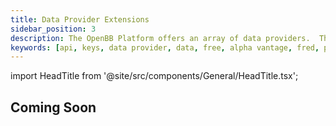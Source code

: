 ```yaml
---
title: Data Provider Extensions
sidebar_position: 3
description: The OpenBB Platform offers an array of data providers.  The extension framework allows for as many, or few, required.  
keywords: [api, keys, data provider, data, free, alpha vantage, fred, polygon, intrinio, alphavantage, bitquery, sec, yfinance, community, github]
---
```


import HeadTitle from '@site/src/components/General/HeadTitle.tsx';

<HeadTitle title="Data Provider Extensions - Platform | OpenBB Docs" />

## Coming Soon
